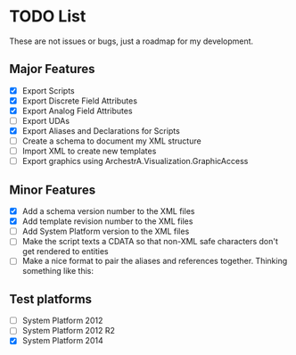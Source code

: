 # TODO List

These are not issues or bugs, just a roadmap for my development.

## Major Features
- [x] Export Scripts
- [x] Export Discrete Field Attributes
- [x] Export Analog Field Attributes
- [ ] Export UDAs
- [x] Export Aliases and Declarations for Scripts
- [ ] Create a schema to document my XML structure
- [ ] Import XML to create new templates
- [ ] Export graphics using ArchestrA.Visualization.GraphicAccess

## Minor Features
- [x] Add a schema version number to the XML files
- [x] Add template revision number to the XML files
- [ ] Add System Platform version to the XML files
- [ ] Make the script texts a CDATA so that non-XML safe characters don't get rendered to entities
- [ ] Make a nice format to pair the aliases and references together. Thinking something like this: <aliases><alias name="AliasName1" reference="me.Tagname"/><alias name="AliasName2" reference="me.Description"/></aliases>

## Test platforms
- [ ] System Platform 2012
- [ ] System Platform 2012 R2
- [x] System Platform 2014 
